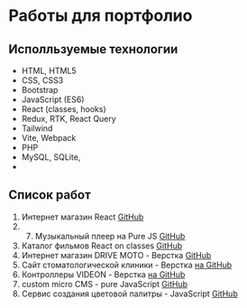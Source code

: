 # Работы для портфолио

## Исполльзуемые технологии
- HTML, HTML5
- CSS, CSS3
- Bootstrap
- JavaScript (ES6)
- React (classes, hooks)
- Redux, RTK, React Query
- Tailwind
- Vite, Webpack
- PHP
- MySQL, SQLite,
- 

## Список работ
1. Интернет магазин React [GitHub](#)
2. 7. Музыкальный плеер на Pure JS [GitHub](#)
3. Каталог фильмов React on classes [GitHub](https://github.com/valeriiSR/react-movies)
4. Интернет магазин DRIVE MOTO - Верстка [GitHub](https://github.com/valeriiSR/drive-moto)
5. Сайт стоматологической клиники - Верстка [на GitHub](https://github.com/valeriiSR/cosmodenta)
6. Контроллеры VIDEON - Верстка [на GitHub](https://github.com/valeriiSR/videon)
7. custom micro CMS - pure JavaScript [GitHub](https://github.com/valeriiSR/siteEditorJS)
8. Сервис создания цветовой палитры - JavaScript [GitHub](https://github.com/valeriiSR/colorsui)
